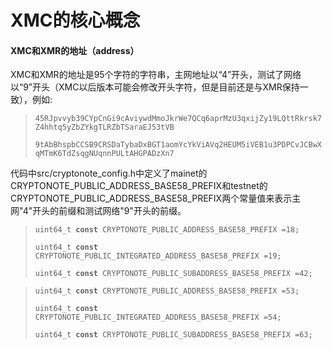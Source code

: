 # XMC的核心概念

#### XMC和XMR的地址（address）

XMC和XMR的地址是95个字符的字符串，主网地址以“4”开头，测试了网络以“9”开头（XMC以后版本可能会修改开头字符，但是目前还是与XMR保持一致），例如:

> `45RJpvvyb39CYpCnGi9cAviywdMmoJkrWe7QCq6aprMzU3qxijZy19LQttRkrsk7Z4hhtq5yZbZYkgTLRZbTSaraEJ53tVB`
>
> `9tAbBhspbCCSB9CRSDaTybaDxBGT1aomYcYkViAVq2HEUM5iVEB1u3PDPCvJCBwXqMTmK6TdZsqgNUqnnPULtAHGPADzXn7`



代码中src/cryptonote\_config.h中定义了mainet的CRYPTONOTE\_PUBLIC\_ADDRESS\_BASE58\_PREFIX和testnet的CRYPTONOTE\_PUBLIC\_ADDRESS\_BASE58\_PREFIX两个常量值来表示主网"4"开头的前缀和测试网络"9"开头的前缀。

> `uint64_t `**`const `**`CRYPTONOTE_PUBLIC_ADDRESS_BASE58_PREFIX =18;`
>
> `uint64_t `**`const `**`CRYPTONOTE_PUBLIC_INTEGRATED_ADDRESS_BASE58_PREFIX =19;`
>
> `uint64_t `**`const `**`CRYPTONOTE_PUBLIC_SUBADDRESS_BASE58_PREFIX =42;`

> `uint64_t `**`const `**`CRYPTONOTE_PUBLIC_ADDRESS_BASE58_PREFIX =53;`
>
> `uint64_t `**`const `**`CRYPTONOTE_PUBLIC_INTEGRATED_ADDRESS_BASE58_PREFIX =54;`
>
> `uint64_t `**`const `**`CRYPTONOTE_PUBLIC_SUBADDRESS_BASE58_PREFIX =63;`



